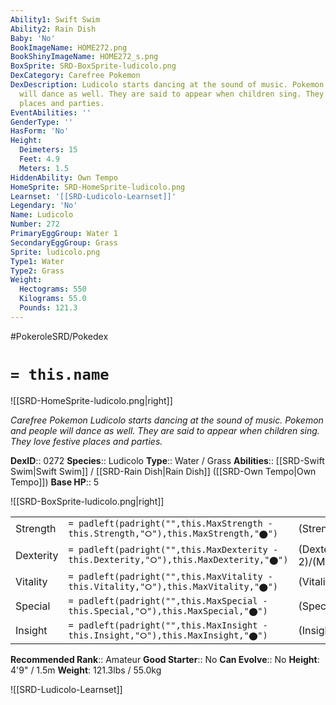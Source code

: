 ```yaml
---
Ability1: Swift Swim
Ability2: Rain Dish
Baby: 'No'
BookImageName: HOME272.png
BookShinyImageName: HOME272_s.png
BoxSprite: SRD-BoxSprite-ludicolo.png
DexCategory: Carefree Pokemon
DexDescription: Ludicolo starts dancing at the sound of music. Pokemon and people
  will dance as well. They are said to appear when children sing. They love festive
  places and parties.
EventAbilities: ''
GenderType: ''
HasForm: 'No'
Height:
  Deimeters: 15
  Feet: 4.9
  Meters: 1.5
HiddenAbility: Own Tempo
HomeSprite: SRD-HomeSprite-ludicolo.png
Learnset: '[[SRD-Ludicolo-Learnset]]'
Legendary: 'No'
Name: Ludicolo
Number: 272
PrimaryEggGroup: Water 1
SecondaryEggGroup: Grass
Sprite: ludicolo.png
Type1: Water
Type2: Grass
Weight:
  Hectograms: 550
  Kilograms: 55.0
  Pounds: 121.3
---
```


#PokeroleSRD/Pokedex

# `= this.name`

![[SRD-HomeSprite-ludicolo.png|right]]

*Carefree Pokemon*
*Ludicolo starts dancing at the sound of music. Pokemon and people will dance as well. They are said to appear when children sing. They love festive places and parties.*

**DexID**:: 0272
**Species**:: Ludicolo
**Type**:: Water / Grass
**Abilities**:: [[SRD-Swift Swim|Swift Swim]] / [[SRD-Rain Dish|Rain Dish]] ([[SRD-Own Tempo|Own Tempo]])
**Base HP**:: 5

![[SRD-BoxSprite-ludicolo.png|right]]

|           |                                                                                        |                                          |
| --------- | -------------------------------------------------------------------------------------- | ---------------------------------------- |
| Strength  | `= padleft(padright("",this.MaxStrength - this.Strength,"⭘"),this.MaxStrength,"⬤")`    | (Strength::2)/(MaxStrength::5)   |
| Dexterity | `= padleft(padright("",this.MaxDexterity - this.Dexterity,"⭘"),this.MaxDexterity,"⬤")` | (Dexterity:: 2)/(MaxDexterity::5) |
| Vitality  | `= padleft(padright("",this.MaxVitality - this.Vitality,"⭘"),this.MaxVitality,"⬤")`    | (Vitality::2)/(MaxVitality::5)   |
| Special   | `= padleft(padright("",this.MaxSpecial - this.Special,"⭘"),this.MaxSpecial,"⬤")`       | (Special::2)/(MaxSpecial::5)     |
| Insight   | `= padleft(padright("",this.MaxInsight - this.Insight,"⭘"),this.MaxInsight,"⬤")`       | (Insight::3)/(MaxInsight::6)     |

**Recommended Rank**:: Amateur
**Good Starter**:: No
**Can Evolve**:: No
**Height**: 4'9" / 1.5m
**Weight**: 121.3lbs / 55.0kg

![[SRD-Ludicolo-Learnset]]